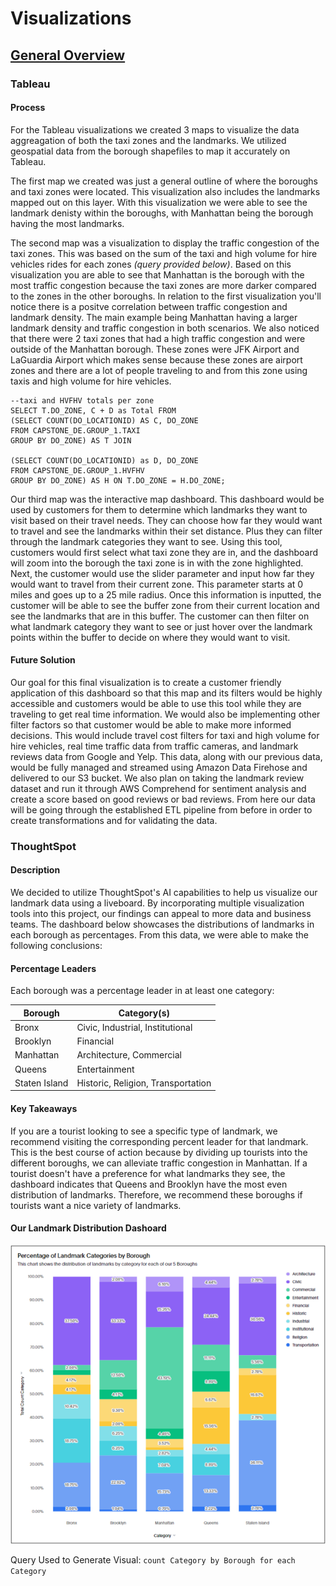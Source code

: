 # Visualizations

## <ins> General Overview </ins>

### Tableau
#### Process
For the Tableau visualizations we created 3 maps to visualize the data aggreagation of both the taxi zones and the landmarks. We utilized geospatial data from the borough shapefiles to map it accurately on Tableau.

The first map we created was just a general outline of where the boroughs and taxi zones were located. This visualization also includes the landmarks mapped out on this layer. With this visualization we were able to see the landmark denisty within the boroughs, with Manhattan being the borough having the most landmarks.

The second map was a visualization to display the traffic congestion of the taxi zones. This was based on the sum of the taxi and high volume for hire vehicles rides for each zones _(query provided below)_. Based on this visualization you are able to see that Manhattan is the borough with the most traffic congestion because the taxi zones are more darker compared to the zones in the other boroughs. In relation to the first visualization you'll notice there is a positve correlation between traffic congestion and landmark density. The main example being Manhattan having a larger landmark density and traffic congestion in both scenarios. We also noticed that there were 2 taxi zones that had a high traffic congestion and were outside of the Manhattan borough. These zones were JFK Airport and LaGuardia Airport which makes sense because these zones are airport zones and there are a lot of people traveling to and from this zone using taxis and high volume for hire vehicles.

```
--taxi and HVFHV totals per zone
SELECT T.DO_ZONE, C + D as Total FROM 
(SELECT COUNT(DO_LOCATIONID) AS C, DO_ZONE
FROM CAPSTONE_DE.GROUP_1.TAXI
GROUP BY DO_ZONE) AS T JOIN 

(SELECT COUNT(DO_LOCATIONID) as D, DO_ZONE
FROM CAPSTONE_DE.GROUP_1.HVFHV
GROUP BY DO_ZONE) AS H ON T.DO_ZONE = H.DO_ZONE;
```

Our third map was the interactive map dashboard. This dashboard would be used by customers for them to determine which landmarks they want to visit based on their travel needs. They can choose how far they would want to travel and see the landmarks within their set distance. Plus they can filter through the landmark categories they want to see. 
Using this tool, customers would first select what taxi zone they are in, and the dashboard will zoom into the borough the taxi zone is in with the zone highlighted. Next, the customer would use the slider parameter and input how far they would want to travel from their current zone. This parameter starts at 0 miles and goes up to a 25 mile radius. Once this information is inputted, the customer will be able to see the buffer zone from their current location and see the landmarks that are in this buffer. The customer can then filter on what landmark category they want to see or just hover over the landmark points within the buffer to decide on where they would want to visit.

#### Future Solution
Our goal for this final visualization is to create a customer friendly application of this dashboard so that this map and its filters would be highly accessible and customers would be able to use this tool while they are traveling to get real time information. We would also be implementing other filter factors so that customer would be able to make more informed decisions. This would include travel cost filters for taxi and high volume for hire vehicles, real time traffic data from traffic cameras, and landmark reviews data from Google and Yelp. This data, along with our previous data, would be fully managed and streamed using Amazon Data Firehose and delivered to our S3 bucket. We also plan on taking the landmark review dataset and run it through AWS Comprehend for sentiment analysis and create a score based on good reviews or bad reviews. From here our data will be going through the established ETL pipeline from before in order to create transformations and for validating the data.

### ThoughtSpot

#### Description
We decided to utilize ThoughtSpot's AI capabilities to help us visualize our landmark data using a liveboard. By incorporating multiple visualization tools into this project, our findings can appeal to more data and business teams. The dashboard below showcases the distributions of landmarks in each borough as percentages. From this data, we were able to make the following conclusions:

#### Percentage Leaders
Each borough was a percentage leader in at least one category:

| Borough | Category(s) |
|--------------|----------------------------|
| Bronx | Civic, Industrial, Institutional |
| Brooklyn | Financial |
| Manhattan | Architecture, Commercial | 
| Queens | Entertainment | 
| Staten Island | Historic, Religion, Transportation  | 

#### Key Takeaways
If you are a tourist looking to see a specific type of landmark, we recommend visiting the corresponding percent leader for that landmark. This is the best course of action because by dividing up tourists into the different boroughs, we can alleviate traffic congestion in Manhattan. If a tourist doesn't have a preference for what landmarks they see, the dashboard indicates that Queens and Brooklyn have the most even distribution of landmarks. Therefore, we recommend these boroughs if tourists want a nice variety of landmarks.

#### Our Landmark Distribution Dashoard
![ThoughtSpot](images/ThoughtSpotGroup1.png)

Query Used to Generate Visual: ```count Category by Borough for each Category```
